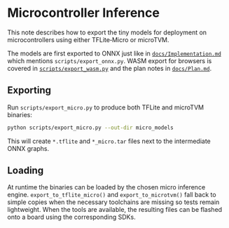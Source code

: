 # Microcontroller Inference

This note describes how to export the tiny models for deployment on
microcontrollers using either TFLite‑Micro or microTVM.

The models are first exported to ONNX just like in
[`docs/Implementation.md`](Implementation.md) which mentions
`scripts/export_onnx.py`. WASM export for browsers is covered in
[`scripts/export_wasm.py`](../scripts/export_wasm.py) and the plan notes in
[`docs/Plan.md`](Plan.md).

## Exporting

Run `scripts/export_micro.py` to produce both TFLite and microTVM binaries:

```bash
python scripts/export_micro.py --out-dir micro_models
```

This will create `*.tflite` and `*_micro.tar` files next to the intermediate
ONNX graphs.

## Loading

At runtime the binaries can be loaded by the chosen micro inference engine.
`export_to_tflite_micro()` and `export_to_microtvm()` fall back to simple copies
when the necessary toolchains are missing so tests remain lightweight. When the
tools are available, the resulting files can be flashed onto a board using the
corresponding SDKs.

